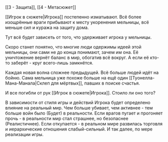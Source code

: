 [[3 - Защита]], [[4 - Метасюжет]]

[[Игрок в сюжете|Игрока]] постепенно изматывают. Всё более изощрённые враги прибывают к месту укоренения мельницы, всё меньше сил и куража на защиту дома.

Тут всё будет зависеть от того, что удерживает игрока у мельницы.

Скоро станет понятно, что многие люди одержимы идеей этой мельницы, они сами не до конца понимают, зачем им она. Её уничтожение вернёт баланс в мир, обогатив всё вокруг.
А если её кто-то заберёт - круг всего-лишь замкнётся.

Каждая новая волна сложнее предыдущей. Всё больше людей идёт на бойню. Сама мельница уже похоже больше на ещё один [[Туонелла-Мана-Манала|Склеп для мёртвых]], павших в поиске счастья.

И все погибли от рук [[Игрок в сюжете|Игрока]]. Стоило ли оно того?


В зависимости от стиля игры и действий Игрока будет определено влияние на реальный мир.
Чем больше убивает, чем активнее - тем больше войн было (Будет) в реальности.
Если врагов пугает и прогоняет прочь - в реальности мир стал страшнее, но безопаснее (Реалистичнее).
Если откупается - в реальном мире развилась торговля и иерархические отношения слабый-сильный.
И так далее, по мере реализации игры.